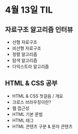 # 4월 13일 TIL

## 자료구조 알고리즘 인터뷰
- 선형 자료구조
- 비선형 자료구조
- 정렬 알고리즘
- 탐색 알고리즘
- 다익스트라 알고리즘

## HTML & CSS 공부
- HTML & CSS 첫걸음 / 개요
- 크로스 브라우징이란?
- 웹 접근성
- HTML 기본 문법
- HTML 태그
- HTML 콘텐츠 구분 & 문자 콘텐츠